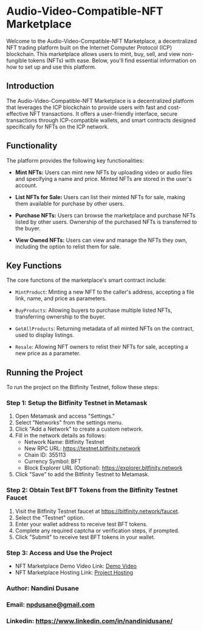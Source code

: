 # Audio-Video-Compatible-NFT Marketplace

Welcome to the Audio-Video-Compatible-NFT Marketplace, a decentralized NFT trading platform built on the Internet Computer Protocol (ICP) blockchain. This marketplace allows users to mint, buy, sell, and view non-fungible tokens (NFTs) with ease. Below, you'll find essential information on how to set up and use this platform.

## Introduction
The Audio-Video-Compatible-NFT Marketplace is a decentralized platform that leverages the ICP blockchain to provide users with fast and cost-effective NFT transactions. It offers a user-friendly interface, secure transactions through ICP-compatible wallets, and smart contracts designed specifically for NFTs on the ICP network.

## Functionality
The platform provides the following key functionalities:

- **Mint NFTs:** Users can mint new NFTs by uploading video or audio files and specifying a name and price. Minted NFTs are stored in the user's account.

- **List NFTs for Sale:** Users can list their minted NFTs for sale, making them available for purchase by other users.

- **Purchase NFTs:** Users can browse the marketplace and purchase NFTs listed by other users. Ownership of the purchased NFTs is transferred to the buyer.

- **View Owned NFTs:** Users can view and manage the NFTs they own, including the option to relist them for sale.

## Key Functions
The core functions of the marketplace's smart contract include:

- `MintProduct`: Minting a new NFT to the caller's address, accepting a file link, name, and price as parameters.

- `BuyProducts`: Allowing buyers to purchase multiple listed NFTs, transferring ownership to the buyer.

- `GetAllProducts`: Returning metadata of all minted NFTs on the contract, used to display listings.

- `Resale`: Allowing NFT owners to relist their NFTs for sale, accepting a new price as a parameter.

## Running the Project
To run the project on the Bitfinity Testnet, follow these steps:

### Step 1: Setup the Bitfinity Testnet in Metamask
1. Open Metamask and access "Settings."
2. Select "Networks" from the settings menu.
3. Click "Add a Network" to create a custom network.
4. Fill in the network details as follows:
   - Network Name: Bitfinity Testnet
   - New RPC URL: https://testnet.bitfinity.network
   - Chain ID: 355113
   - Currency Symbol: BFT
   - Block Explorer URL (Optional): https://explorer.bitfinity.network
5. Click "Save" to add the Bitfinity Testnet to Metamask.

### Step 2: Obtain Test BFT Tokens from the Bitfinity Testnet Faucet
1. Visit the Bitfinity Testnet faucet at https://bitfinity.network/faucet.
2. Select the "Testnet" option.
3. Enter your wallet address to receive test BFT tokens.
4. Complete any required captcha or verification steps, if prompted.
5. Click "Submit" to receive test BFT tokens in your wallet.

### Step 3: Access and Use the Project
- NFT Marketplace Demo Video Link: [Demo Video](https://drive.google.com/file/d/1_qzdsABAK_ofjKx6cloWoyHEWJGpvyMT/view?usp=sharing)
- NFT Marketplace Hosting Link: [Project Hosting](https://nandinidusane.github.io/Audio-Video-NFT/)

### Author: Nandini Dusane
### Email: npdusane@gmail.com
### Linkedin: https://www.linkedin.com/in/nandinidusane/
